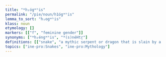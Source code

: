 ```yaml
---
title: "*h₁ógʷʰis"
permalink: "/pie/noun/h1ógʷʰis"
lemma_to_sort: "h₁ogʷʰis"
klass: noun
etymology: []
markers: [["f", "feminine gender"]]
synonyms: ["*h₂éngʷʰis", "*(s)néHtr̥"]
definitions: [["snake", "a mythic serpent or dragon that is slain by a great hero in Indo-European mythology\n*(ís) h₁ógʷʰim gʷʰent ― he killed the serpent (literally, “(he) [the] serpent [he] killed”)"]]
topics: ["ine-pro:Snakes", "ine-pro:Mythology"]
---
```


